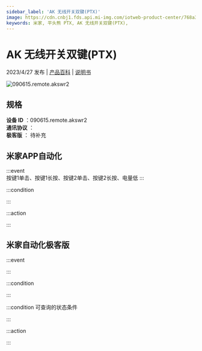 ```yaml
---
sidebar_label: 'AK 无线开关双键(PTX)'
image: https://cdn.cnbj1.fds.api.mi-img.com/iotweb-product-center/768a33980b140f65e0437287fef85784_1680853119380.png?GalaxyAccessKeyId=AKVGLQWBOVIRQ3XLEW&Expires=9223372036854775807&Signature=rdpitIeZavfj/TrvbwaKptawOpg=
keywords: 米家, 平头熊 PTX, AK 无线开关双键(PTX), 
---
```

# AK 无线开关双键(PTX)

2023/4/27 发布 | [产品百科](https://home.mi.com/webapp/content/baike/product/index.html?model=090615.remote.akswr2/) | [说明书](https://home.mi.com/views/introduction.html?model=090615.remote.akswr2&region=cn)

![090615.remote.akswr2](https://cdn.cnbj1.fds.api.mi-img.com/iotweb-product-center/768a33980b140f65e0437287fef85784_1680853119380.png?GalaxyAccessKeyId=AKVGLQWBOVIRQ3XLEW&Expires=9223372036854775807&Signature=rdpitIeZavfj/TrvbwaKptawOpg=)

## 规格  
> 
**设备 ID** ：090615.remote.akswr2  
**通讯协议** ：  
**极客版**  ： 待补充 


## 米家APP自动化  

:::event  
按键1单击、按键1长按、按键2单击、按键2长按、电量低
:::

:::condition  

:::

:::action   

:::

## 米家自动化极客版  

:::event  

:::

:::condition  

:::

:::condition 可查询的状态条件  

:::

:::action  

:::

        
